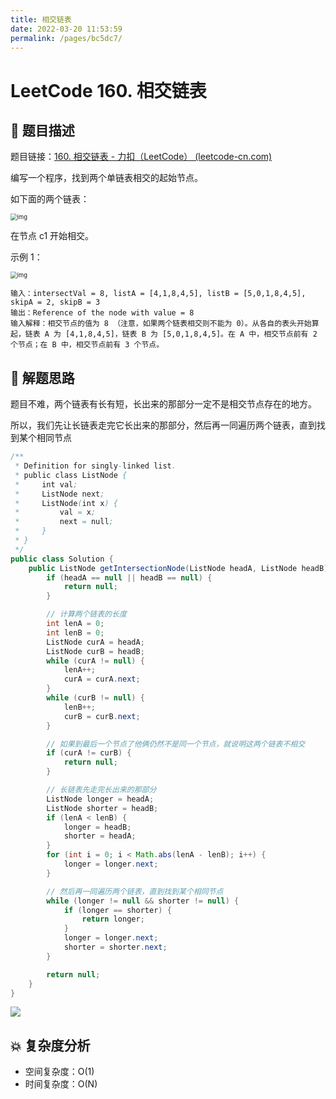 ```yaml
---
title: 相交链表
date: 2022-03-20 11:53:59
permalink: /pages/bc5dc7/
---
```

# LeetCode 160. 相交链表

## 📃 题目描述

题目链接：[160. 相交链表 - 力扣（LeetCode） (leetcode-cn.com)](https://leetcode-cn.com/problems/intersection-of-two-linked-lists/)

编写一个程序，找到两个单链表相交的起始节点。

如下面的两个链表：

<img src="https://assets.leetcode-cn.com/aliyun-lc-upload/uploads/2018/12/14/160_statement.png" alt="img" style="zoom:67%;" />

在节点 c1 开始相交。

示例 1：

<img src="https://assets.leetcode-cn.com/aliyun-lc-upload/uploads/2018/12/14/160_example_1.png" alt="img" style="zoom:67%;" />

```
输入：intersectVal = 8, listA = [4,1,8,4,5], listB = [5,0,1,8,4,5], skipA = 2, skipB = 3
输出：Reference of the node with value = 8
输入解释：相交节点的值为 8 （注意，如果两个链表相交则不能为 0）。从各自的表头开始算起，链表 A 为 [4,1,8,4,5]，链表 B 为 [5,0,1,8,4,5]。在 A 中，相交节点前有 2 个节点；在 B 中，相交节点前有 3 个节点。
```

## 🔔 解题思路

题目不难，两个链表有长有短，长出来的那部分一定不是相交节点存在的地方。

所以，我们先让长链表走完它长出来的那部分，然后再一同遍历两个链表，直到找到某个相同节点

```java
/**
 * Definition for singly-linked list.
 * public class ListNode {
 *     int val;
 *     ListNode next;
 *     ListNode(int x) {
 *         val = x;
 *         next = null;
 *     }
 * }
 */
public class Solution {
    public ListNode getIntersectionNode(ListNode headA, ListNode headB) {
        if (headA == null || headB == null) {
            return null;
        }

        // 计算两个链表的长度
        int lenA = 0;
        int lenB = 0;
        ListNode curA = headA;
        ListNode curB = headB;
        while (curA != null) {
            lenA++;
            curA = curA.next;
        }
        while (curB != null) {
            lenB++;
            curB = curB.next;
        }

        // 如果到最后一个节点了他俩仍然不是同一个节点，就说明这两个链表不相交
        if (curA != curB) {
            return null;
        }

        // 长链表先走完长出来的那部分
        ListNode longer = headA;
        ListNode shorter = headB;
        if (lenA < lenB) {
            longer = headB;
            shorter = headA;
        }
        for (int i = 0; i < Math.abs(lenA - lenB); i++) {
            longer = longer.next;
        }

        // 然后再一同遍历两个链表，直到找到某个相同节点
        while (longer != null && shorter != null) {
            if (longer == shorter) {
                return longer;
            }
            longer = longer.next;
            shorter = shorter.next;
        }

        return null;
    }
}
```

![](C:\Users\19124\AppData\Roaming\Typora\typora-user-images\image-20211021163343759.png)

## 💥 复杂度分析

- 空间复杂度：O(1)
- 时间复杂度：O(N)
